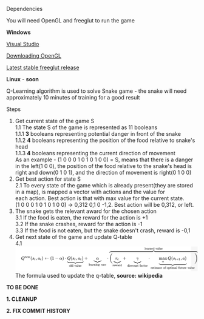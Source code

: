 Dependencies 

You will need OpenGL and freeglut to run the game

**Windows**

[Visual Studio](https://visualstudio.microsoft.com/downloads/)

[Downloading OpenGL](https://www.khronos.org/opengl/wiki/Getting_Started#Downloading_OpenGL)


[Latest stable freeglut release](http://freeglut.sourceforge.net/)

**Linux** - **soon**

Q-Learning algorithm is used to solve Snake game - the snake will need approximately 10 minutes of training for a good result

Steps

  1. Get current state of the game S\
    1.1 The state S of the game is represented as 11 booleans\
        1.1.1 **3** booleans representing potential danger in front of the snake\
        1.1.2 **4** booleans representing the position of the food relative to snake's head\
        1.1.3 **4** booleans representing the current direction of movement\
        As an example - (1 0 0 0 1 0 1 0 1 0 0) = S, means that there is a danger in the left(1 0 0), the position of the food relative 
        to the snake's head is right and down(0 1 0 1), and the direction of movement is right(0 1 0 0)
  2. Get best action for state S\
    2.1 To every state of the game which is already present(they are stored in a map), is mapped a vector with actions and the value for       
    each action. Best action is that with max value for the current state.\
    (1 0 0 0 1 0 1 0 1 0 0) -> 0,312 0,1 0 -1,2. Best action will be 0,312, or left.
  3. The snake gets the relevant award for the chosen action\
    3.1 If the food is eaten, the reward for the action is +1\
    3.2 If the snake crashes, reward for the action is -1\
    3.3 If the food is not eaten, but the snake doesn't crash, reward is -0,1
  4. Get next state of the game and update Q-table\
    4.1 ![alt text](https://github.com/stoychos/SnakeGame/blob/master/qtable_f.png)
    The formula used to update the q-table, **source: wikipedia**

  
 
 **TO BE DONE**
 
 **1. CLEANUP**
 
 **2. FIX COMMIT HISTORY**
 
  
